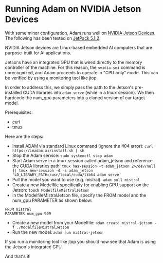 # Running Adam on NVIDIA Jetson Devices

With some minor configuration, Adam runs well on [NVIDIA Jetson Devices](https://www.nvidia.com/en-us/autonomous-machines/embedded-systems/). The following has been tested on [JetPack 5.1.2](https://developer.nvidia.com/embedded/jetpack).

NVIDIA Jetson devices are Linux-based embedded AI computers that are purpose-built for AI applications.

Jetsons have an integrated GPU that is wired directly to the memory controller of the machine. For this reason, the `nvidia-smi` command is unrecognized, and Adam proceeds to operate in "CPU only"
mode. This can be verified by using a monitoring tool like jtop.

In order to address this, we simply pass the path to the Jetson's pre-installed CUDA libraries into `adam serve` (while in a tmux session). We then hardcode the num_gpu parameters into a cloned
version of our target model.

Prerequisites:

- curl
- tmux

Here are the steps:

- Install ADAM via standard Linux command (ignore the 404 error): `curl https://imadam.ai/install.sh | sh`
- Stop the Adam service: `sudo systemctl stop adam`
- Start Adam serve in a tmux session called adam_jetson and reference the CUDA libraries path: `tmux has-session -t adam_jetson 2>/dev/null || tmux new-session -d -s adam_jetson 
'LD_LIBRARY_PATH=/usr/local/cuda/lib64 adam serve'`
- Pull the model you want to use (e.g. mistral): `adam pull mistral`
- Create a new Modelfile specifically for enabling GPU support on the Jetson: `touch ModelfileMistralJetson`
- In the ModelfileMistralJetson file, specify the FROM model and the num_gpu PARAMETER as shown below:

```
FROM mistral
PARAMETER num_gpu 999
```

- Create a new model from your Modelfile: `adam create mistral-jetson -f ./ModelfileMistralJetson`
- Run the new model: `adam run mistral-jetson`

If you run a monitoring tool like jtop you should now see that Adam is using the Jetson's integrated GPU.

And that's it!
